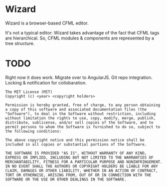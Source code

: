 Wizard
======

Wizard is a browser-based CFML editor.

It's not a typical editor: Wizard takes advantage of the fact that CFML tags are hierarchical.
So, CFML modules & components are represented by a tree structure.


TODO
====

Right now it does work.
Migrate over to AngularJS.
Git repo integration.
Locking & notification for collobaration.


```
The MIT License (MIT)
Copyright (c) <year> <copyright holders>

Permission is hereby granted, free of charge, to any person obtaining a copy of this software and associated documentation files (the "Software"), to deal in the Software without restriction, including without limitation the rights to use, copy, modify, merge, publish, distribute, sublicense, and/or sell copies of the Software, and to permit persons to whom the Software is furnished to do so, subject to the following conditions:

The above copyright notice and this permission notice shall be included in all copies or substantial portions of the Software.

THE SOFTWARE IS PROVIDED "AS IS", WITHOUT WARRANTY OF ANY KIND, EXPRESS OR IMPLIED, INCLUDING BUT NOT LIMITED TO THE WARRANTIES OF MERCHANTABILITY, FITNESS FOR A PARTICULAR PURPOSE AND NONINFRINGEMENT. IN NO EVENT SHALL THE AUTHORS OR COPYRIGHT HOLDERS BE LIABLE FOR ANY CLAIM, DAMAGES OR OTHER LIABILITY, WHETHER IN AN ACTION OF CONTRACT, TORT OR OTHERWISE, ARISING FROM, OUT OF OR IN CONNECTION WITH THE SOFTWARE OR THE USE OR OTHER DEALINGS IN THE SOFTWARE.
